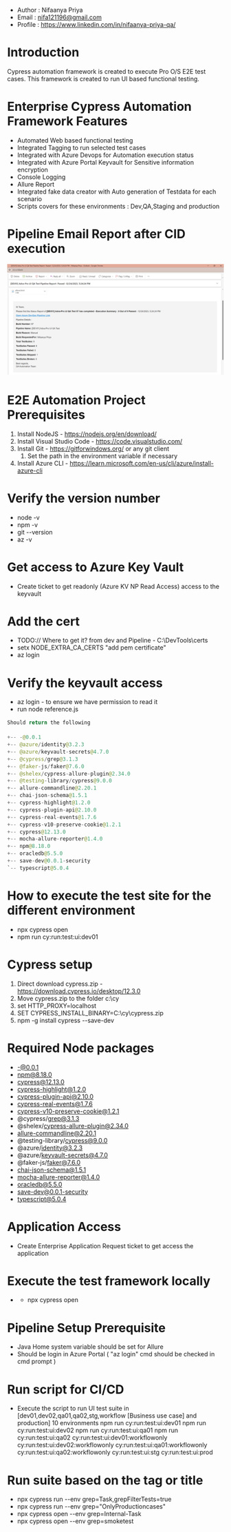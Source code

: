 * Author : Nifaanya Priya 
* Email : nifa121196@gmail.com 
* Profile : https://www.linkedin.com/in/nifaanya-priya-qa/

# Introduction

 Cypress automation framework is created to execute Pro O/S E2E test cases. This framework is created to run UI  based functional testing. 

#  Enterprise Cypress Automation Framework Features

* Automated Web based functional testing
* Integrated Tagging to run selected test cases
* Integrated with Azure Devops for Automation execution status
* Integrated with Azure Portal Keyvault for Sensitive information encryption
* Console Logging
* Allure Report
* Integrated fake data creator with Auto generation of Testdata for each scenario
* Scripts covers for these environments : Dev,QA,Staging and production 


# Pipeline Email Report after CID execution

![alt text](image-1.png)


# E2E Automation Project Prerequisites

1. Install NodeJS - https://nodejs.org/en/download/
2. Install Visual Studio Code - https://code.visualstudio.com/
3. Install Git - https://gitforwindows.org/ or any git client
   1. Set the path in the environment variable if necessary
4. Install Azure CLI - https://learn.microsoft.com/en-us/cli/azure/install-azure-cli


# Verify the version number

* node -v
* npm -v
* git --version
* az -v



# Get access to Azure Key Vault

* Create ticket to get readonly (Azure KV NP Read Access) access to the keyvault 

# Add the cert

* TODO:// Where to get it? from dev and Pipeline - C:\DevTools\certs
* setx NODE_EXTRA_CA_CERTS "add pem certificate"
* az login



# Verify the keyvault access

* az login - to ensure we have permission to read it
* run node reference.js

```java
Should return the following

+-- -@0.0.1
+-- @azure/identity@3.2.3
+-- @azure/keyvault-secrets@4.7.0
+-- @cypress/grep@3.1.3
+-- @faker-js/faker@7.6.0
+-- @shelex/cypress-allure-plugin@2.34.0
+-- @testing-library/cypress@9.0.0
+-- allure-commandline@2.20.1
+-- chai-json-schema@1.5.1
+-- cypress-highlight@1.2.0
+-- cypress-plugin-api@2.10.0
+-- cypress-real-events@1.7.6
+-- cypress-v10-preserve-cookie@1.2.1
+-- cypress@12.13.0
+-- mocha-allure-reporter@1.4.0
+-- npm@8.18.0
+-- oracledb@5.5.0
+-- save-dev@0.0.1-security
`-- typescript@5.0.4
```

# How to execute the test site for the different environment

* npx cypress open
* npm run cy:run:test:ui:dev01

# Cypress setup

1. Direct download cypress.zip - https://download.cypress.io/desktop/12.3.0
2. Move cypress.zip  to the folder c:\cy
3. set HTTP_PROXY=localhost
4. SET CYPRESS_INSTALL_BINARY=C:\cy\cypress.zip
5. npm -g install cypress --save-dev

# Required Node packages

* -@0.0.1
* npm@8.18.0
* cypress@12.13.0
* cypress-highlight@1.2.0
* cypress-plugin-api@2.10.0
* cypress-real-events@1.7.6
* cypress-v10-preserve-cookie@1.2.1
* @cypress/grep@3.1.3
* @shelex/cypress-allure-plugin@2.34.0
* allure-commandline@2.20.1
* @testing-library/cypress@9.0.0
* @azure/identity@3.2.3
* @azure/keyvault-secrets@4.7.0
* @faker-js/faker@7.6.0
* chai-json-schema@1.5.1
* mocha-allure-reporter@1.4.0
* oracledb@5.5.0
* save-dev@0.0.1-security
* typescript@5.0.4

# Application Access

* Create  Enterprise Application Request ticket to get access the application

# Execute the test framework locally

* * npx cypress open

# Pipeline Setup Prerequisite

* Java Home system variable should be set for Allure
* Should be login in Azure Portal ( "az login" cmd should be checked in cmd prompt )

# Run script for CI/CD

* Execute the script to run UI test suite in [dev01,dev02,qa01,qa02,stg,workflow [Business use case] and production] 10 environments
  npm run cy:run:test:ui:dev01
  npm run cy:run:test:ui:dev02
  npm run cy:run:test:ui:qa01
  npm run cy:run:test:ui:qa02
  cy:run:test:ui:dev01:workflowonly
  cy:run:test:ui:dev02:workflowonly
  cy:run:test:ui:qa01:workflowonly
  cy:run:test:ui:qa02:workflowonly
  cy:run:test:ui:stg
  cy:run:test:ui:prod

# Run suite based on the tag or title

* npx cypress run --env grep=Task,grepFilterTests=true
* npx cypress run --env grep="OnlyProductioncases"
* npx cypress open --env grep=Internal-Task
* npx cypress open --env grep=smoketest


